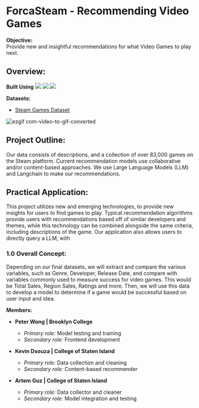 # ForcaSteam - Recommending Video Games

**Objective:**  
Provide new and insightful recommendations for what Video Games to play next.


## Overview:
**Built Using** 
<img src="https://camo.githubusercontent.com/89a772d0673376b9abf671ce8281af4704cdcf2ad50f61026e1afe820e8327a8/68747470733a2f2f696d672e736869656c64732e696f2f62616467652f73747265616d6c69742d6666666666663f7374796c653d666f722d7468652d6261646765266c6f676f3d73747265616d6c6974266c6f676f436f6c6f723d666630303030"/>  <img src="https://avatars.githubusercontent.com/u/25720743?s=48&v=4">   <img src="https://github.com/langchain-ai.png?size=40">



**Datasets:**  
- <a href = "https://www.kaggle.com/datasets/fronkongames/steam-games-dataset">Steam Games Dataset</a>

![ezgif com-video-to-gif-converted](https://github.com/CTP-AKP/AKP_Data_Science/assets/118378371/f7965024-75f3-4d87-83b2-3aecc85bd0c6)

## Project Outline:
Our data consists of descriptions, and a collection of over 83,000 games on the Steam platform. Current recommendation models use collaborative and/or content-based approaches. We use Large Language Models (LLM) and Langchain to make our recommendations.

## Practical Application:
This project utilizes new and emerging technologies, to provide new insights for users to find games to play. Typical recommendation algorithms provide users with recommendations based off of similar developers and themes, while this technology can be combined alongside the same criteria, including descriptions of the game. Our application also allows users to directly query a LLM, with

### 1.0 Overall Concept:
Depending on our final datasets, we will extract and compare the various variables, such as Genre, Developer, Release Date, and compare with variables commonly used to measure success for video games. This would be Total Sales, Region Sales, Ratings and more. Then, we will use this data to develop a model to determine if a game would be successful based on user input and idea.

**Members:**  
- **Peter Wong | Brooklyn College**  
  - *Primary role:* Model testing and training 
  - *Secondary role:* Frontend development
  
- **Kevin Dsouza | College of Staten Island**  
  - *Primary role:* Data collection and cleaning
  - *Secondary role:* Content-based recommender
  
- **Artem Guz | College of Staten Island**  
  - *Primary role:* Data collector and cleaner  
  - *Secondary role:* Model integration and testing


